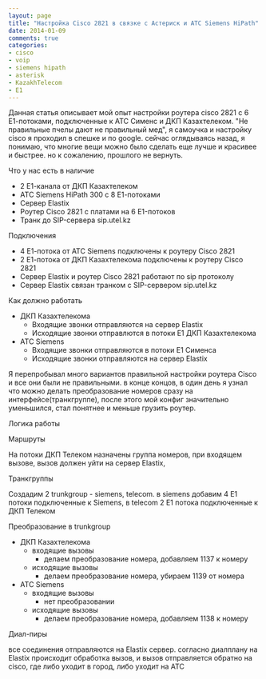 ```yaml
---
layout: page
title: "Настройка Cisco 2821 в связке с Астериск и АТС Siemens HiPath"
date: 2014-01-09
comments: true
categories: 
- cisco
- voip
- siemens hipath
- asterisk
- KazakhTelecom
- E1 
---
```


<!-- more -->

Данная статья описывает мой опыт настройки роутера cisco 2821 c 6 Е1-потоками, подключенные к АТС Сименс и ДКП Казахтелеком. "Не правильные пчелы дают не правильный мед", я самоучка и настройку cisco я проходил в спешке и по google. сейчас оглядываясь назад, я понимаю, что многие вещи можно было сделать еще лучше и красивее и быстрее. но к сожалению, прошлого не вернуть.


Что у нас есть в наличие


* 2 Е1-канала от ДКП Казахтелеком
* АТС Siemens HiPath 300 c 8 Е1-потоками
* Сервер Elastix
* Роутер Cisco 2821 c платами на 6 E1-потоков
* Транк до SIP-сервера sip.utel.kz


Подключения


* 4 Е1-потока от АТС Siemens подключены к роутеру Cisco 2821
* 2 Е1-потока от ДКП Казахтелекома подключены к роутеру Cisco 2821
* Сервер Elastix и роутер Cisco 2821 работают по sip протоколу
* Сервер Elastix связан транком с SIP-сервером sip.utel.kz


Как должно работать 


* ДКП Казахтелекома
	* Входящие звонки отправляются на сервер Elastix
	* Исходящие звонки отправлются в потоки Е1 ДКП Казахтелекома
* АТС Siemens
	* Входящие звонки отправляются в потоки Е1 Сименса
	* Исходящие звонки отправляются на сервер Elastix

Я перепробывал много вариантов правильной настройки роутера Cisco и все они были не правильными. в конце концов, в один день я узнал что можно делать преобразование номеров сразу на интерфейсе(транкгруппе), после этого мой конфиг значительно уменьшился, стал понятнее и меньше грузить роутер.


Логика работы

Маршруты


На потоки ДКП Телеком назначены группа номеров, при входящем вызове, вызов должен уйти на сервер Elastix, 


Транкгруппы

Создадим 2 trunkgroup - siemens, telecom. в siemens добавим 4 Е1 потоки подключенные к Siemens, в telecom 2 Е1 потока подключенные к ДКП Телеком

Преобразование в trunkgroup


* ДКП Казахтелекома
	* входящие вызовы
		* делаем преобразование номера, добавляем 1137 к номеру
	* исходящие вызовы
		* делаем преобразование номера, убираем 1139 от номера
* АТС Siemens
	* входящие вызовы
		* нет преобразовании 
	* исходящие вызовы
		* делаем преобразование номера, добавляем 1138 к номеру

Диал-пиры

все соединения отправляются на Elastix сервер. согласно диалплану на Elastix происходит обработка вызов, и вызов отправляется обратно на cisco, где либо уходит в город, либо уходит на АТС




